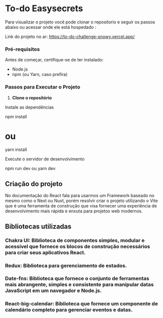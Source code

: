 # To-do Easysecrets

Para visualizar o projeto você pode clonar o repositorio e seguir os passos abaixo ou acessar onde ele está hospedado :

Link do projeto no ar: https://to-do-challenge-snowy.vercel.app/

### Pré-requisitos

Antes de começar, certifique-se de ter instalado:

- Node.js
- npm (ou Yarn, caso prefira)

### Passos para Executar o Projeto

1. **Clone o repositório**

Instale as dependências

npm install
# ou
yarn install

Execute o servidor de desenvolvimento

npm run dev
 ou
yarn dev

## Criação do projeto

No documentação do React fala para usarmos um Framework baseado no mesmo como o Next ou Nuxt, porém resolvir criar o projeto utilizando o Vite que é uma ferramenta de construção que visa fornecer uma experiência de desenvolvimento mais rápida e enxuta para projetos web modernos.

## Bibliotecas utilizadas 

### Chakra UI: Biblioteca de componentes simples, modular e acessível que fornece os blocos de construção necessários para criar seus aplicativos React.

### Redux: Biblioteca para gerenciamento de estados.

### Date-fns: Biblioteca que fornece o conjunto de ferramentas mais abrangente, simples e consistente para manipular datas JavaScript em um navegador e Node.js.

### React-big-calendar: Biblioteca que fornece um componente de calendário completo para gerenciar eventos e datas. 
